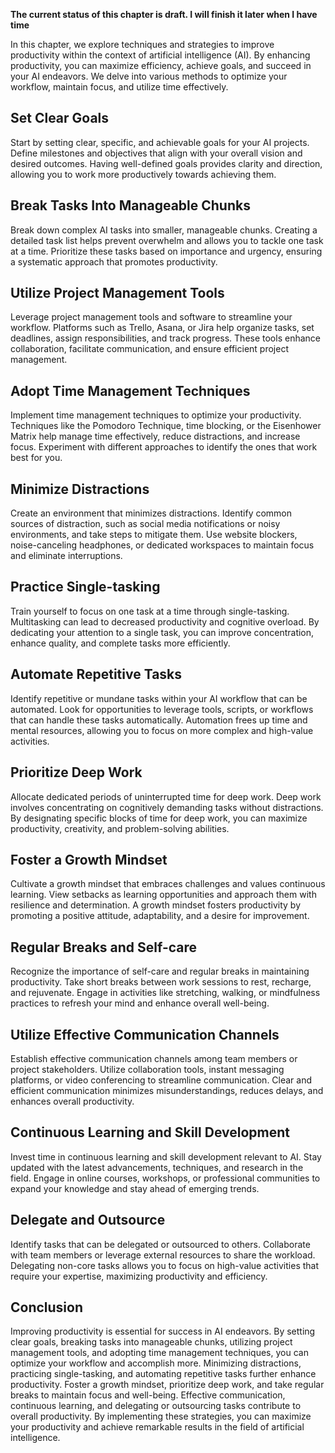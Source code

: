 **The current status of this chapter is draft. I will finish it later when I have time**

In this chapter, we explore techniques and strategies to improve productivity within the context of artificial intelligence (AI). By enhancing productivity, you can maximize efficiency, achieve goals, and succeed in your AI endeavors. We delve into various methods to optimize your workflow, maintain focus, and utilize time effectively.

Set Clear Goals
---------------

Start by setting clear, specific, and achievable goals for your AI projects. Define milestones and objectives that align with your overall vision and desired outcomes. Having well-defined goals provides clarity and direction, allowing you to work more productively towards achieving them.

Break Tasks Into Manageable Chunks
----------------------------------

Break down complex AI tasks into smaller, manageable chunks. Creating a detailed task list helps prevent overwhelm and allows you to tackle one task at a time. Prioritize these tasks based on importance and urgency, ensuring a systematic approach that promotes productivity.

Utilize Project Management Tools
--------------------------------

Leverage project management tools and software to streamline your workflow. Platforms such as Trello, Asana, or Jira help organize tasks, set deadlines, assign responsibilities, and track progress. These tools enhance collaboration, facilitate communication, and ensure efficient project management.

Adopt Time Management Techniques
--------------------------------

Implement time management techniques to optimize your productivity. Techniques like the Pomodoro Technique, time blocking, or the Eisenhower Matrix help manage time effectively, reduce distractions, and increase focus. Experiment with different approaches to identify the ones that work best for you.

Minimize Distractions
---------------------

Create an environment that minimizes distractions. Identify common sources of distraction, such as social media notifications or noisy environments, and take steps to mitigate them. Use website blockers, noise-canceling headphones, or dedicated workspaces to maintain focus and eliminate interruptions.

Practice Single-tasking
-----------------------

Train yourself to focus on one task at a time through single-tasking. Multitasking can lead to decreased productivity and cognitive overload. By dedicating your attention to a single task, you can improve concentration, enhance quality, and complete tasks more efficiently.

Automate Repetitive Tasks
-------------------------

Identify repetitive or mundane tasks within your AI workflow that can be automated. Look for opportunities to leverage tools, scripts, or workflows that can handle these tasks automatically. Automation frees up time and mental resources, allowing you to focus on more complex and high-value activities.

Prioritize Deep Work
--------------------

Allocate dedicated periods of uninterrupted time for deep work. Deep work involves concentrating on cognitively demanding tasks without distractions. By designating specific blocks of time for deep work, you can maximize productivity, creativity, and problem-solving abilities.

Foster a Growth Mindset
-----------------------

Cultivate a growth mindset that embraces challenges and values continuous learning. View setbacks as learning opportunities and approach them with resilience and determination. A growth mindset fosters productivity by promoting a positive attitude, adaptability, and a desire for improvement.

Regular Breaks and Self-care
----------------------------

Recognize the importance of self-care and regular breaks in maintaining productivity. Take short breaks between work sessions to rest, recharge, and rejuvenate. Engage in activities like stretching, walking, or mindfulness practices to refresh your mind and enhance overall well-being.

Utilize Effective Communication Channels
----------------------------------------

Establish effective communication channels among team members or project stakeholders. Utilize collaboration tools, instant messaging platforms, or video conferencing to streamline communication. Clear and efficient communication minimizes misunderstandings, reduces delays, and enhances overall productivity.

Continuous Learning and Skill Development
-----------------------------------------

Invest time in continuous learning and skill development relevant to AI. Stay updated with the latest advancements, techniques, and research in the field. Engage in online courses, workshops, or professional communities to expand your knowledge and stay ahead of emerging trends.

Delegate and Outsource
----------------------

Identify tasks that can be delegated or outsourced to others. Collaborate with team members or leverage external resources to share the workload. Delegating non-core tasks allows you to focus on high-value activities that require your expertise, maximizing productivity and efficiency.

Conclusion
----------

Improving productivity is essential for success in AI endeavors. By setting clear goals, breaking tasks into manageable chunks, utilizing project management tools, and adopting time management techniques, you can optimize your workflow and accomplish more. Minimizing distractions, practicing single-tasking, and automating repetitive tasks further enhance productivity. Foster a growth mindset, prioritize deep work, and take regular breaks to maintain focus and well-being. Effective communication, continuous learning, and delegating or outsourcing tasks contribute to overall productivity. By implementing these strategies, you can maximize your productivity and achieve remarkable results in the field of artificial intelligence.
